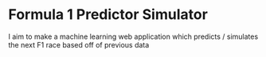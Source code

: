# Formula 1 Predictor Simulator
 I aim to make a machine learning web application which predicts / simulates the next F1 race based off of previous data
